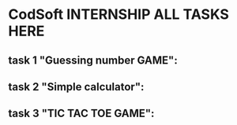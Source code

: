 # CodSoft INTERNSHIP ALL TASKS HERE
## task 1 "Guessing number GAME":
## task 2 "Simple calculator":
## task 3 "TIC TAC TOE GAME":
 
